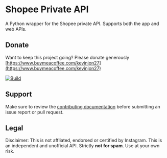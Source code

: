 # Shopee Private API

A Python wrapper for the Shopee private API. Supports both the app and web APIs.

## Donate

Want to keep this project going? Please donate generously [https://www.buymeacoffee.com/kevinjon27](https://www.buymeacoffee.com/kevinjon27)

[![Build](https://www.buymeacoffee.com/assets/img/custom_images/yellow_img.png)](https://www.buymeacoffee.com/kevinjon27)

## Support

Make sure to review the [contributing documentation](CONTRIBUTING.md) before submitting an issue report or pull request.

## Legal

Disclaimer: This is not affliated, endorsed or certified by Instagram. This is an independent and unofficial API. Strictly **not for spam**. Use at your own risk.